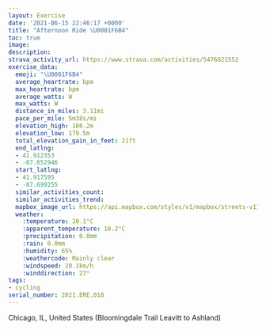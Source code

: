```yaml
---
layout: Exercise
date: '2021-06-15 22:46:17 +0000'
title: "Afternoon Ride \U0001F6B4"
toc: true
image:
description:
strava_activity_url: https://www.strava.com/activities/5476821552
exercise_data:
  emoji: "\U0001F6B4"
  average_heartrate: bpm
  max_heartrate: bpm
  average_watts: W
  max_watts: W
  distance_in_miles: 3.11mi
  pace_per_mile: 5m38s/mi
  elevation_high: 186.2m
  elevation_low: 179.5m
  total_elevation_gain_in_feet: 21ft
  end_latlng:
  - 41.912353
  - -87.652946
  start_latlng:
  - 41.917595
  - -87.699255
  similar_activities_count:
  similar_activities_trend:
  mapbox_image_url: https://api.mapbox.com/styles/v1/mapbox/streets-v11/static/path-5+787af2-1.0(%7D_z~FjwgvO%3FF%40%3FPSF_BC%7B%40%40_BDmBGqC%40kCEWBmDGoMBu%40TG%5CBtAG%60BChB%40zBIRBpAGJBd%40CH%40HEh%40BBGBBF%3FPg%40Gy%40A_ABYFG%40I%40eQ%40kD%3F_BE%7B%40%40w%40GeD%40kECuA%40m%40CO%3FwBGkBIc%40AiBEu%40EeBWsD%40YE%7B%40AgB%40wFFy%40XcB%40o%40Ey%40By%40CoC%3FeB%40KC_%40%40e%40GuE%40aACaA%40_%40A%7BBEmD%3FiACgACgDBsAC%7BAKkB%3F%5BIWIGICK%3FKDIHG%5EE%7C%40%40LLX%40LABY%40KJwABUA%7B%40Dq%40%3FYCEI%40mBB%5BCOIQAkAES%3FQS%7D%40Eq%40Mo%40kAqIq%40kEGm%40AwA%3FkFEaE%3FwFEw%40AuACiB%40_BDMVYt%40oAd%40q%40Zk%40dD_FhAqBb%40i%40h%40_AdAaBfBkCZ%5Dl%40%7D%40LITE~%40CHEJQBCX%40%5EE%5EBTEGDD%40GECEB%3FAGDOAAFUCBB%40C%40FEG%3FCCABDA%3FDC%3FBB%40GCHFGABHUE%40%40LARGG%3FG%40%40CBDKGHFM%40BG%5C),pin-s-s+e5b22e(-87.69926,41.91759),pin-s-f+89ae00(-87.65295000000006,41.912349999999954)/auto/800x800?access_token=pk.eyJ1Ijoiam9zaGJlY2ttYW4iLCJhIjoiY205eWR2aDd1MWZ6djJrbXc4a3M0bWZleiJ9.XiG9OWkNcZk2QzjJbxLB4A
  weather:
    :temperature: 20.1°C
    :apparent_temperature: 18.2°C
    :precipitation: 0.0mm
    :rain: 0.0mm
    :humidity: 65%
    :weathercode: Mainly clear
    :windspeed: 20.1km/h
    :winddirection: 27°
tags:
- cycling
serial_number: 2021.ERE.018
---
```

Chicago, IL, United States (Bloomingdale Trail Leavitt to Ashland)
